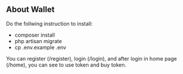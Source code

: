 
## About Wallet

Do the follwing instruction to install:

- composer install
- php artisan migrate
- cp .env.example .env


You can register (/register), login (/login), and after login in home page (/home), you can see to use token and buy token.
